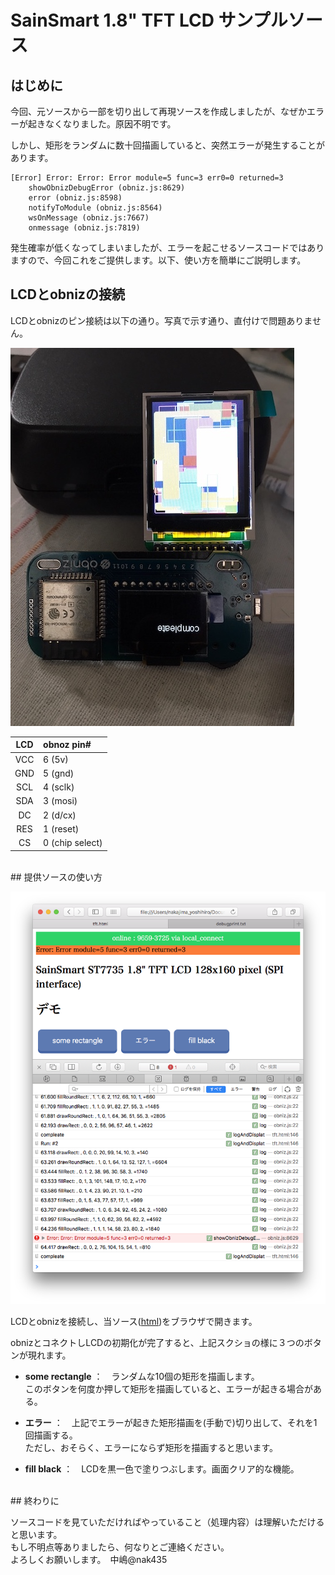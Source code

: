 # SainSmart 1.8" TFT LCD サンプルソース 

## はじめに
今回、元ソースから一部を切り出して再現ソースを作成しましたが、なぜかエラーが起きなくなりました。原因不明です。

しかし、矩形をランダムに数十回描画していると、突然エラーが発生することがあります。

```log
[Error] Error: Error: Error module=5 func=3 err0=0 returned=3
	showObnizDebugError (obniz.js:8629)
	error (obniz.js:8598)
	notifyToModule (obniz.js:8564)
	wsOnMessage (obniz.js:7667)
	onmessage (obniz.js:7819)
```

発生確率が低くなってしまいましたが、エラーを起こせるソースコードではありますので、今回これをご提供します。以下、使い方を簡単にご説明します。

## LCDとobnizの接続

LCDとobnizのピン接続は以下の通り。写真で示す通り、直付けで問題ありません。

![](./obnizshot1.jpg)


|LCD|obnoz pin#|
|:-:|:--|
|VCC    |6 (5v) |
|GND    |5 (gnd) |
|SCL    |4 (sclk)   |
|SDA    |3 (mosi)   |
|DC     |2 (d/cx)   |
|RES    |1 (reset)  |
|CS     |0 (chip select) |


<br>
## 提供ソースの使い方

![](./screenshot1.png)

LCDとobnizを接続し、当ソース([html](./tft.html))をブラウザで開きます。

obnizとコネクトしLCDの初期化が完了すると、上記スクショの様に３つのボタンが現れます。

- **some rectangle** ：　ランダムな10個の矩形を描画します。<br>
	このボタンを何度か押して矩形を描画していると、エラーが起きる場合がある。

- **エラー** ：　上記でエラーが起きた矩形描画を(手動で)切り出して、それを1回描画する。<br>
	ただし、おそらく、エラーにならず矩形を描画すると思います。
	
- **fill black** ：　LCDを黒一色で塗りつぶします。画面クリア的な機能。

<br>
## 終わりに

ソースコードを見ていただければやっていること（処理内容）は理解いただけると思います。<br>
もし不明点等ありましたら、何なりとご連絡ください。<br>
よろしくお願いします。　中嶋@nak435